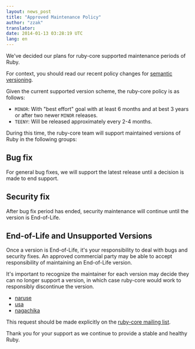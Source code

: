 ```yaml
---
layout: news_post
title: "Approved Maintenance Policy"
author: "zzak"
translator:
date: 2014-01-13 03:28:19 UTC
lang: en
---
```


We've decided our plans for ruby-core supported maintenance periods of Ruby.

For context, you should read our recent policy changes for [semantic versioning](/en/news/2013/12/21/semantic-versioning-after-2-1-0).

Given the current supported version scheme, the ruby-core policy is as follows:

  * `MINOR`: With "best effort" goal with at least 6 months and at best 3 years or after two newer `MINOR` releases.
  * `TEENY`: Will be released approximately every 2-4 months.

During this time, the ruby-core team will support maintained versions of Ruby in the following groups:

## Bug fix

For general bug fixes, we will support the latest release until a decision is made to end support.

## Security fix

After bug fix period has ended, security maintenance will continue until the version is End-of-Life.

## End-of-Life and Unsupported Versions

Once a version is End-of-Life, it's your responsibility to deal with bugs and security fixes. An approved commercial party may be able to accept responsibility of maintaining an End-of-Life version.

It's important to recognize the maintainer for each version may decide they can no longer support a version, in which case ruby-core would work to responsibly discontinue the version.

* [naruse](https://twitter.com/nalsh)
* [usa](https://twitter.com/unak)
* [nagachika](https://twitter.com/nagachika)

This request should be made explicitly on the [ruby-core mailing list](mailto:ruby-core@ruby-lang.org).

Thank you for your support as we continue to provide a stable and healthy Ruby.

